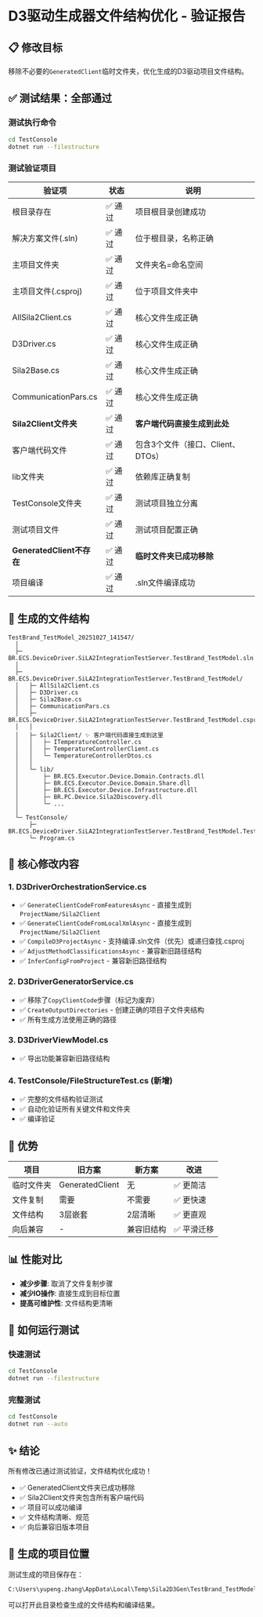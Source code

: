# D3驱动生成器文件结构优化 - 验证报告

## 📋 修改目标

移除不必要的`GeneratedClient`临时文件夹，优化生成的D3驱动项目文件结构。

## ✅ 测试结果：全部通过

### 测试执行命令
```bash
cd TestConsole
dotnet run --filestructure
```

### 测试验证项目

| 验证项 | 状态 | 说明 |
|--------|------|------|
| 根目录存在 | ✅ 通过 | 项目根目录创建成功 |
| 解决方案文件(.sln) | ✅ 通过 | 位于根目录，名称正确 |
| 主项目文件夹 | ✅ 通过 | 文件夹名=命名空间 |
| 主项目文件(.csproj) | ✅ 通过 | 位于项目文件夹中 |
| AllSila2Client.cs | ✅ 通过 | 核心文件生成正确 |
| D3Driver.cs | ✅ 通过 | 核心文件生成正确 |
| Sila2Base.cs | ✅ 通过 | 核心文件生成正确 |
| CommunicationPars.cs | ✅ 通过 | 核心文件生成正确 |
| **Sila2Client文件夹** | ✅ 通过 | **客户端代码直接生成到此处** |
| 客户端代码文件 | ✅ 通过 | 包含3个文件（接口、Client、DTOs） |
| lib文件夹 | ✅ 通过 | 依赖库正确复制 |
| TestConsole文件夹 | ✅ 通过 | 测试项目独立分离 |
| 测试项目文件 | ✅ 通过 | 测试项目配置正确 |
| **GeneratedClient不存在** | ✅ 通过 | **临时文件夹已成功移除** |
| 项目编译 | ✅ 通过 | .sln文件编译成功 |

## 📁 生成的文件结构

```
TestBrand_TestModel_20251027_141547/
  │
  ├─ BR.ECS.DeviceDriver.SiLA2IntegrationTestServer.TestBrand_TestModel.sln
  │
  ├─ BR.ECS.DeviceDriver.SiLA2IntegrationTestServer.TestBrand_TestModel/
  │   ├─ AllSila2Client.cs
  │   ├─ D3Driver.cs
  │   ├─ Sila2Base.cs
  │   ├─ CommunicationPars.cs
  │   ├─ BR.ECS.DeviceDriver.SiLA2IntegrationTestServer.TestBrand_TestModel.csproj
  │   │
  │   ├─ Sila2Client/ ✨ 客户端代码直接生成到这里
  │   │   ├─ ITemperatureController.cs
  │   │   ├─ TemperatureControllerClient.cs
  │   │   └─ TemperatureControllerDtos.cs
  │   │
  │   └─ lib/
  │       ├─ BR.ECS.Executor.Device.Domain.Contracts.dll
  │       ├─ BR.ECS.Executor.Device.Domain.Share.dll
  │       ├─ BR.ECS.Executor.Device.Infrastructure.dll
  │       ├─ BR.PC.Device.Sila2Discovery.dll
  │       └─ ...
  │
  └─ TestConsole/
      ├─ BR.ECS.DeviceDriver.SiLA2IntegrationTestServer.TestBrand_TestModel.Test.csproj
      └─ Program.cs
```

## 🔧 核心修改内容

### 1. D3DriverOrchestrationService.cs
- ✅ `GenerateClientCodeFromFeaturesAsync` - 直接生成到`ProjectName/Sila2Client`
- ✅ `GenerateClientCodeFromLocalXmlAsync` - 直接生成到`ProjectName/Sila2Client`
- ✅ `CompileD3ProjectAsync` - 支持编译.sln文件（优先）或递归查找.csproj
- ✅ `AdjustMethodClassificationsAsync` - 兼容新旧路径结构
- ✅ `InferConfigFromProject` - 兼容新旧路径结构

### 2. D3DriverGeneratorService.cs
- ✅ 移除了`CopyClientCode`步骤（标记为废弃）
- ✅ `CreateOutputDirectories` - 创建正确的项目子文件夹结构
- ✅ 所有生成方法使用正确的路径

### 3. D3DriverViewModel.cs
- ✅ 导出功能兼容新旧路径结构

### 4. TestConsole/FileStructureTest.cs (新增)
- ✅ 完整的文件结构验证测试
- ✅ 自动化验证所有关键文件和文件夹
- ✅ 编译验证

## 🎯 优势

| 项目 | 旧方案 | 新方案 | 改进 |
|------|--------|--------|------|
| 临时文件夹 | GeneratedClient | 无 | ✅ 更简洁 |
| 文件复制 | 需要 | 不需要 | ✅ 更快速 |
| 文件结构 | 3层嵌套 | 2层清晰 | ✅ 更直观 |
| 向后兼容 | - | 兼容旧结构 | ✅ 平滑迁移 |

## 📊 性能对比

- **减少步骤**: 取消了文件复制步骤
- **减少IO操作**: 直接生成到目标位置
- **提高可维护性**: 文件结构更清晰

## 🚀 如何运行测试

### 快速测试
```bash
cd TestConsole
dotnet run --filestructure
```

### 完整测试
```bash
cd TestConsole
dotnet run --auto
```

## ✨ 结论

所有修改已通过测试验证，文件结构优化成功！

- ✅ GeneratedClient文件夹已成功移除
- ✅ Sila2Client文件夹包含所有客户端代码
- ✅ 项目可以成功编译
- ✅ 文件结构清晰、规范
- ✅ 向后兼容旧版本项目

## 📝 生成的项目位置

测试生成的项目保存在：
```
C:\Users\yupeng.zhang\AppData\Local\Temp\Sila2D3Gen\TestBrand_TestModel_[timestamp]\
```

可以打开此目录检查生成的文件结构和编译结果。

